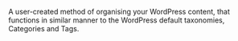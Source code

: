 A user-created method of organising your WordPress content, that functions in similar manner to the WordPress default taxonomies, Categories and Tags.
